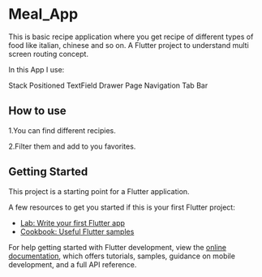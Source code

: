 # Meal_App

This is basic recipe application where you get recipe of different types of food like italian, chinese and so on. A Flutter project to understand multi screen routing concept.

In this App I use:

Stack
Positioned
TextField
Drawer
Page Navigation
Tab Bar


## How to use
1.You can find different recipies.

2.Filter them and add to you favorites.


## Getting Started

This project is a starting point for a Flutter application.

A few resources to get you started if this is your first Flutter project:

- [Lab: Write your first Flutter app](https://docs.flutter.dev/get-started/codelab)
- [Cookbook: Useful Flutter samples](https://docs.flutter.dev/cookbook)

For help getting started with Flutter development, view the
[online documentation](https://docs.flutter.dev/), which offers tutorials,
samples, guidance on mobile development, and a full API reference.
